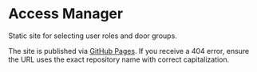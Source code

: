 # Access Manager

Static site for selecting user roles and door groups.

The site is published via [GitHub Pages](https://shakypizza.github.io/AccessManager/src/index.html). If you receive a 404 error, ensure the URL uses the exact repository name with correct capitalization.
